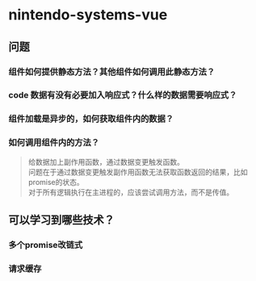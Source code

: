 # nintendo-systems-vue

## 问题
### 组件如何提供静态方法？其他组件如何调用此静态方法？

### code 数据有没有必要加入响应式？什么样的数据需要响应式？

### 组件加载是异步的，如何获取组件内的数据？

### 如何调用组件内的方法？
> 给数据加上副作用函数，通过数据变更触发函数。\
> 问题在于通过数据变更触发副作用函数无法获取函数返回的结果，比如promise的状态。\
> 对于所有逻辑执行在主进程的，应该尝试调用方法，而不是传值。
## 可以学习到哪些技术？
### 多个promise改链式
### 请求缓存
